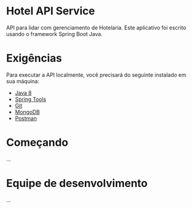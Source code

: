 # Hotel API Service
API para lidar com gerenciamento de Hotelaria. Este aplicativo foi escrito usando o framework Spring Boot Java.

# Exigências
Para executar a API localmente, você precisará do seguinte instalado em sua máquina:

- [Java 8](https://www.oracle.com/technetwork/java/javase/downloads/jdk8-downloads-2133151.html)
- [Spring Tools](https://spring.io/tools)
- [Git](https://git-scm.com/downloads)
- [MongoDB](https://www.mongodb.com/)
- [Postman](https://www.getpostman.com/)

# Começando
...

# Equipe de desenvolvimento
...
